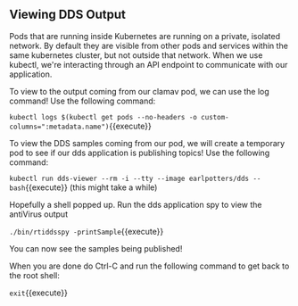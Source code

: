 ## Viewing DDS Output

Pods that are running inside Kubernetes are running on a private, isolated network. By default they are visible from other pods and services within the same kubernetes cluster, but not outside that network. When we use kubectl, we're interacting through an API endpoint to communicate with our application.

To view to the output coming from our clamav pod, we can use the log command! Use the following command:

`kubectl logs $(kubectl get pods --no-headers -o custom-columns=":metadata.name")`{{execute}}

To view the DDS samples coming from our pod, we will create a temporary pod to see if our dds application is publishing topics! Use the following command:

`kubectl run dds-viewer --rm -i --tty --image earlpotters/dds -- bash`{{execute}}
(this might take a while)

Hopefully a shell popped up. Run the dds application spy to view the antiVirus output

`./bin/rtiddsspy -printSample`{{execute}}

You can now see the samples being published!

When you are done do Ctrl-C and run the following command to get back to the root shell:

`exit`{{execute}}



